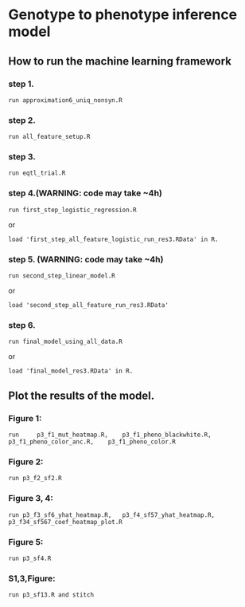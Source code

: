 # Genotype to phenotype inference model
## How to run the machine learning framework
### step 1. 
```
run approximation6_uniq_nonsyn.R
```
### step 2. 
```
run all_feature_setup.R
```
### step 3.
```
run eqtl_trial.R
```
### step 4.(WARNING: code may take ~4h)
```
run first_step_logistic_regression.R
```
or 
```
load 'first_step_all_feature_logistic_run_res3.RData' in R. 
```
### step 5. (WARNING: code may take ~4h)
```
run second_step_linear_model.R
```
or
```
load 'second_step_all_feature_run_res3.RData'  
```
### step 6.
```
run final_model_using_all_data.R
```
or
```
load 'final_model_res3.RData' in R.
```
## Plot the results of the model.
### Figure 1: 
```
run 	p3_f1_mut_heatmap.R, 	p3_f1_pheno_blackwhite.R, 	p3_f1_pheno_color_anc.R, 	p3_f1_pheno_color.R 
```
### Figure 2:
```
run p3_f2_sf2.R 
```
### Figure 3, 4: 
```
run	p3_f3_sf6_yhat_heatmap.R, 	p3_f4_sf57_yhat_heatmap.R, p3_f34_sf567_coef_heatmap_plot.R
```
### Figure 5:
```
run p3_sf4.R
```
### S1,3,Figure:
```
run p3_sf13.R and stitch
```
